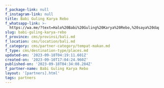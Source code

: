 ```yaml
---
f_package-link: null
f_instagram-link: null
title: Babi Guling Karya Rebo
f_whatsapp-link: >-
  https://wa.me/?text=Halo%20Babi%20Guling%20Karya%20Rebo,%20saya%20dapat%20info%20dari%20@loocale.id%20dan%20punya%20pertanyaan
slug: babi-guling-karya-rebo
f_province: cms/provinsi/bali.md
f_location: cms/location/bali.md
f_category: cms/partner-category/tempat-makan.md
f_type: cms/destination-type/places.md
updated-on: '2023-09-18T04:19:11.601Z'
created-on: '2023-09-10T17:04:24.960Z'
published-on: '2023-09-18T04:34:08.284Z'
f_partner-name: Babi Guling Karya Rebo
layout: '[partners].html'
tags: partners
---
```



